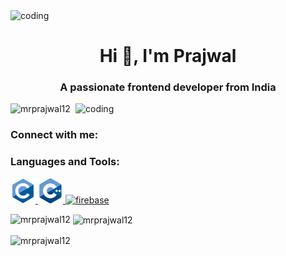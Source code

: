 <img align="bottom" alt="coding" width="1000" src="https://github.com/MrPrajwal12/Prajwal/blob/main/gallery.png">
<h1 align="center">Hi 👋, I'm Prajwal</h1>
<h3 align="center">A passionate frontend developer from India</h3>

<img align="right" alt="coding" width="400" src="https://i.pinimg.com/originals/e8/f4/53/e8f453469a3ec97ecd354df465d73913.gif">

<p align="left"> <img src="https://komarev.com/ghpvc/?username=mrprajwal12&label=Profile%20views&color=0e75b6&style=flat" alt="mrprajwal12" /> </p>

<h3 align="left">Connect with me:</h3>
<p align="left">
</p>

<h3 align="left">Languages and Tools:</h3>
<p align="left"> <a href="https://www.cprogramming.com/" target="_blank" rel="noreferrer"> <img src="https://raw.githubusercontent.com/devicons/devicon/master/icons/c/c-original.svg" alt="c" width="40" height="40"/> </a> <a href="https://www.w3schools.com/cpp/" target="_blank" rel="noreferrer"> <img src="https://raw.githubusercontent.com/devicons/devicon/master/icons/cplusplus/cplusplus-original.svg" alt="cplusplus" width="40" height="40"/> </a> <a href="https://firebase.google.com/" target="_blank" rel="noreferrer"> <img src="https://www.vectorlogo.zone/logos/firebase/firebase-icon.svg" alt="firebase" width="40" height="40"/> </a> </p>

<p><img align="left" src="https://github-readme-stats.vercel.app/api/top-langs?username=mrprajwal12&show_icons=true&locale=en&layout=compact" alt="mrprajwal12" /></p>

<p>&nbsp;<img align="center" src="https://github-readme-stats.vercel.app/api?username=mrprajwal12&show_icons=true&locale=en" alt="mrprajwal12" /></p>

<p><img align="center" src="https://github-readme-streak-stats.herokuapp.com/?user=mrprajwal12&" alt="mrprajwal12" /></p>
